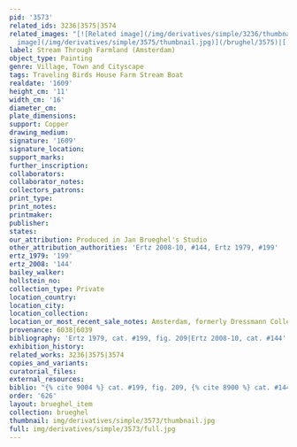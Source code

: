 ```yaml
---
pid: '3573'
related_ids: 3236|3575|3574
related_images: "[![Related image](/img/derivatives/simple/3236/thumbnail.jpg)](/brughel/3236)|[![Related
  image](/img/derivatives/simple/3575/thumbnail.jpg)](/brughel/3575)|[![Related image](/img/derivatives/simple/3574/thumbnail.jpg)](/brughel/3574)"
label: Stream Through Farmland (Amsterdam)
object_type: Painting
genre: Village, Town and Cityscape
tags: Traveling Birds House Farm Stream Boat
realdate: '1609'
height_cm: '11'
width_cm: '16'
diameter_cm: 
plate_dimensions: 
support: Copper
drawing_medium: 
signature: '1609'
signature_location: 
support_marks: 
further_inscription: 
collaborators: 
collaborator_notes: 
collectors_patrons: 
print_type: 
print_notes: 
printmaker: 
publisher: 
states: 
our_attribution: Produced in Jan Brueghel's Studio
other_attribution_authorities: 'Ertz 2008-10, #144, Ertz 1979, #199'
ertz_1979: '199'
ertz_2008: '144'
bailey_walker: 
hollstein_no: 
collection_type: Private
location_country: 
location_city: 
location_collection: 
location_or_most_recent_sale_notes: Amsterdam, formerly Dressmann Collection 1934
provenance: 6038|6039
bibliography: 'Ertz 1979, cat. #199, fig. 209|Ertz 2008-10, cat. #144'
exhibition_history: 
related_works: 3236|3575|3574
copies_and_variants: 
curatorial_files: 
external_resources: 
biblio: "{% cite 9004 %} cat. #199, fig. 209, {% cite 8900 %} cat. #144"
order: '626'
layout: brueghel_item
collection: brueghel
thumbnail: img/derivatives/simple/3573/thumbnail.jpg
full: img/derivatives/simple/3573/full.jpg
---
```

